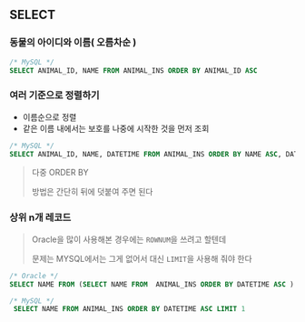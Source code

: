 

## SELECT 

### 동물의 아이디와 이름( 오름차순 )

```sql
/* MySQL */
SELECT ANIMAL_ID, NAME FROM ANIMAL_INS ORDER BY ANIMAL_ID ASC
```



### 여러 기준으로 정렬하기

- 이름순으로 정렬
- 같은 이름 내에서는 보호를 나중에 시작한 것을 먼저 조회

```sql
/* MySQL */
SELECT ANIMAL_ID, NAME, DATETIME FROM ANIMAL_INS ORDER BY NAME ASC, DATETIME DESC
```

> 다중 ORDER BY
>
> 방법은 간단히 뒤에 덧붙여 주면 된다



### 상위 n개 레코드

> Oracle을 많이 사용해본 경우에는 `ROWNUM`을 쓰려고 할텐데
>
> 문제는 MYSQL에서는 그게 없어서 대신 `LIMIT`을 사용해 줘야 한다

```sql
/* Oracle */
SELECT NAME FROM (SELECT NAME FROM  ANIMAL_INS ORDER BY DATETIME ASC ) WHERE ROWNUM=1 ;

/* MySQL */
 SELECT NAME FROM ANIMAL_INS ORDER BY DATETIME ASC LIMIT 1
```



